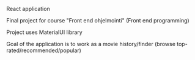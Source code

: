 React application

Final project for course "Front end ohjelmointi" (Front end programming)

Project uses MaterialUI library

Goal of the application is to work as a movie history/finder (browse top-rated/recommended/popular)

